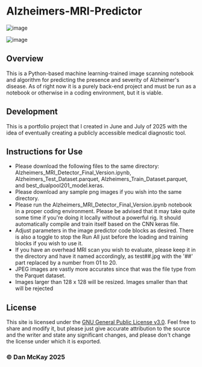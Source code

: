 # Alzheimers-MRI-Predictor

![image](https://img.shields.io/badge/License-GNU_GPL_v3.0-slateblue.svg)

![image](https://github.com/user-attachments/assets/d7817a0a-6cde-4151-8b1c-2e16bd672a14)

## Overview

This is a Python-based machine learning-trained image scanning notebook and algorithm for predicting the presence and severity of Alzheimer's disease. As of right now it is a purely back-end project and must be run as a notebook or otherwise in a coding environment, but it is viable.

## Development

This is a portfolio project that I created in June and July of 2025 with the idea of eventually creating a publicly accessible medical diagnostic tool.

## Instructions for Use
* Please download the following files to the same directory: Alzheimers_MRI_Detector_Final_Version.ipynb, Alzheimers_Test_Dataset.parquet, Alzheimers_Train_Dataset.parquet, and best_dualpool201_model.keras.
* Please download any sample png images if you wish into the same directory.
* Please run the Alzheimers_MRI_Detector_Final_Version.ipynb notebook in a proper coding environment. Please be advised that it may take quite some time if you're doing it locally without a powerful rig. It should automatically compile and train itself based on the CNN keras file.
* Adjust parameters in the image predictor code blocks as desired. There is also a toggle to stop the Run All just before the loading and training blocks if you wish to use it.
* If you have an overhead MRI scan you wish to evaluate, please keep it in the directory and have it named accordingly, as test##.jpg with the '##' part replaced by a number from 01 to 20.
* JPEG images are vastly more accurates since that was the file type from the Parquet dataset.
* Images larger than 128 x 128 will be resized. Images smaller than that will be rejected

## License
This site is licensed under the [GNU General Public License v3.0](https://choosealicense.com/licenses/gpl-3.0/). Feel free to share and modify it, but please just give accurate attribution to the source and the writer and state any significant changes, and please don't change the license under which it is exported.

### © Dan McKay 2025
